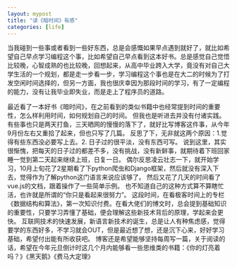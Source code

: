 ```yaml
---
layout: mypost
title: "读《暗时间》有感"
categories: [life]
--- 
```


当我碰到一些事或者看到一些好东西，总是会感慨如果早点遇到就好了，就比如希望自己早点学习编程这个事，比如希望自己早点看到这本好书。总是感觉自己觉悟比较晚，心智成熟的也比较晚，回想起来，从高中毕业跨入大学，竟没有对自己大学生活的一个规划，都是走一步看一步，学习编程这个事也是在大二的时候为了打发空闲时间选择的，但另一方面，我也很庆幸因为那段时间的学习，有了一定编程的能力，没有让我毕业即失业，而是走上了程序员的道路。

最近看了一本好书《暗时间》，在之前看到的类似书籍中也经常提到时间的重要性，怎么样利用时间，如何规划自己的时间。
但我也是听进去并没有付诸实践。有些事也只是两天打鱼，三天晒网的慢慢的落下了，就好比写博客这件事，从今年9月份左右又重拾了起来，但也只写了几篇。
反思了下，无非就这两个原因：1.觉得有些东西没必要写上去。2. 日子过的很平淡，没有东西可写。
说到这里，其实很惭愧，把每天的日子过的都差不多，没有挑战，没有新鲜事，就期待着下班回家睡一觉到第二天起来继续上班，日复一日。
偶尔反思凌云壮志一下，就开始学习，10月上旬花了2星期看了下python爬虫和Django框架，然后就没有深入下去，觉得作为了解python这门语言来说应该够了。
然后又花了几天的时间看了vue.js的文档，跟着操作了一些简单示例。
也不知道自己的这种方式算不算瞎忙活，也许就是所谓的“你只是看起来很努力”。
这段时间，在看极客时间上的专栏《数据结构和算法》，第一次知识付费。在看大佬们的博文时，总会提到基础知识的重要性，只要学习弄懂了基础，便会理解这些新技术背后的原理，学起来会更快。
互联网技术的快速发展，新语言新技术的诞生，总是让人有种焦虑感，觉得要学的东西好多，不学习就会OUT，但是最近想了想，还是沉下心来，好好学习基础，希望付出能有所收获吧。
博客还是希望能够坚持每周写一篇，关于阅读的话，希望在今年元旦倒计时这几个月内能够看一些思维类的书籍：《你的灯亮着吗？》《黑天鹅》《费马大定理》

